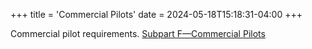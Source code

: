 +++
title = 'Commercial Pilots'
date = 2024-05-18T15:18:31-04:00
+++

Commercial pilot requirements.
[Subpart F—Commercial Pilots](https://www.ecfr.gov/current/title-14/part-61/subpart-F)
